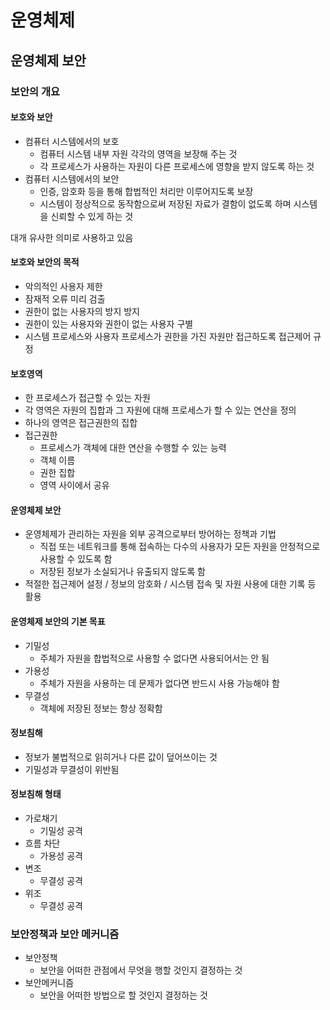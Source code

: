 # 운영체제

## 운영체제 보안

### 보안의 개요

#### 보호와 보안

- 컴퓨터 시스템에서의 보호
  - 컴퓨터 시스템 내부 자원 각각의 영역을 보장해 주는 것
  - 각 프로세스가 사용하는 자원이 다른 프로세스에 영향을 받지 않도록 하는 것
- 컴퓨터 시스템에서의 보안
  - 인증, 암호화 등을 통해 합법적인 처리만 이루어지도록 보장
  - 시스템이 정상적으로 동작함으로써 저장된 자료가 결함이 없도록 하며 시스템을 신뢰할 수 있게 하는 것

대개 유사한 의미로 사용하고 있음

#### 보호와 보안의 목적

- 악의적인 사용자 제한
- 잠재적 오류 미리 검출
- 권한이 없는 사용자의 방지 방지
- 권한이 있는 사용자와 권한이 없는 사용자 구별
- 시스템 프로세스와 사용자 프로세스가 권한을 가진 자원만 접근하도록 접근제어 규정

#### 보호영역

- 한 프로세스가 접근할 수 있는 자원
- 각 영역은 자원의 집합과 그 자원에 대해 프로세스가 할 수 있는 연산을 정의
- 하나의 영역은 접근권한의 집합
- 접근권한
  - 프로세스가 객체에 대한 연산을 수행할 수 있는 능력
  - 객체 이름
  - 권한 집합
  - 영역 사이에서 공유

#### 운영체제 보안

- 운영체제가 관리하는 자원을 외부 공격으로부터 방어하는 정책과 기법
  - 직접 또는 네트워크를 통해 접속하는 다수의 사용자가 모든 자원을 안정적으로 사용할 수 있도록 함
  - 저장된 정보가 소실되거나 유출되지 않도록 함
- 적절한 접근제어 설정 / 정보의 암호화 / 시스템 접속 및 자원 사용에 대한 기록 등 활용

#### 운영체제 보안의 기본 목표

- 기밀성
  - 주체가 자원을 합법적으로 사용할 수 없다면 사용되어서는 안 됨
- 가용성
  - 주체가 자원을 사용하는 데 문제가 없다면 반드시 사용 가능해야 함
- 무결성
  - 객체에 저장된 정보는 항상 정확함

#### 정보침해

- 정보가 불법적으로 읽히거나 다른 값이 덮어쓰이는 것
- 기밀성과 무결성이 위반됨

#### 정보침해 형태

- 가로채기
  - 기밀성 공격
- 흐름 차단
  - 가용성 공격
- 변조
  - 무결성 공격
- 위조
  - 무결성 공격

### 보안정책과 보안 메커니즘

- 보안정책
  - 보안을 어떠한 관점에서 무엇을 행할 것인지 결정하는 것
- 보안메커니즘
  - 보안을 어떠한 방법으로 할 것인지 결정하는 것
